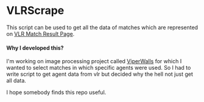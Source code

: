 # VLRScrape

This script can be used to get all the data of matches which are represented on [VLR Match Result Page](https://vlr.gg/matches/results/). 

#### Why I developed this?
I'm working on image processing project called [ViperWalls](https://github.com/ocnow/ViperWalls) for which I wanted to select matches in which specific agents were used. So I had to write script to get agent data from vlr but decided why the hell not just get all data.

I hope somebody finds this repo useful.
